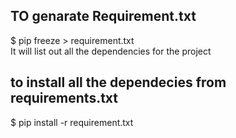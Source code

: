 ## TO genarate Requirement.txt

$ pip freeze > requirement.txt 
<br> It will list out all the dependencies for the project 
## to install all the dependecies from requirements.txt
$ pip install -r requirement.txt 